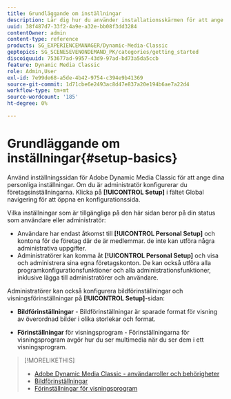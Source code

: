 ```yaml
---
title: Grundläggande om inställningar
description: Lär dig hur du använder installationsskärmen för att ange dina personliga inställningar. Om du är administratör konfigurerar du företagsinställningarna.
uuid: 38f487d7-33f2-4a9e-a32e-bb08f3dd3284
contentOwner: admin
content-type: reference
products: SG_EXPERIENCEMANAGER/Dynamic-Media-Classic
geptopics: SG_SCENESEVENONDEMAND_PK/categories/getting_started
discoiquuid: 753677ad-9957-43d9-97ad-bd73a5da5ccb
feature: Dynamic Media Classic
role: Admin,User
exl-id: 7e99de68-a5de-4b42-9754-c394e9b41369
source-git-commit: 1d71cbe6e2493ac8d47e837a20e194b6ae7a22d4
workflow-type: tm+mt
source-wordcount: '185'
ht-degree: 0%

---
```


# Grundläggande om inställningar{#setup-basics}

Använd inställningssidan för Adobe Dynamic Media Classic för att ange dina personliga inställningar. Om du är administratör konfigurerar du företagsinställningarna. Klicka på **[!UICONTROL Setup]** i fältet Global navigering för att öppna en konfigurationssida.

Vilka inställningar som är tillgängliga på den här sidan beror på din status som användare eller administratör:

* Användare har endast åtkomst till **[!UICONTROL Personal Setup]** och kontona för de företag där de är medlemmar. de inte kan utföra några administrativa uppgifter.
* Administratörer kan komma åt **[!UICONTROL Personal Setup]** och visa och administrera sina egna företagskonton. De kan också utföra alla programkonfigurationsfunktioner och alla administrationsfunktioner, inklusive lägga till administratörer och användare.

Administratörer kan också konfigurera bildförinställningar och visningsförinställningar på **[!UICONTROL Setup]**-sidan:

* **Bildförinställningar**  - Bildförinställningar är sparade format för visning av överordnad bilder i olika storlekar och format.

* **Förinställningar**  för visningsprogram - Förinställningarna för visningsprogram avgör hur du ser multimedia när du ser dem i ett visningsprogram.

>[!MORELIKETHIS]
>
>* [Adobe Dynamic Media Classic - användarroller och behörigheter](administration-setup.md#user_administration)
>* [Bildförinställningar](application-setup.md#image_presets)
>* [Förinställningar för visningsprogram](application-setup.md#viewer_presets)

